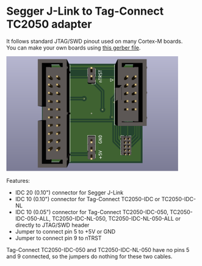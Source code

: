 # Segger J-Link to Tag-Connect TC2050 adapter 

It follows standard JTAG/SWD pinout used on many Cortex-M boards.<br>
You can make your own boards using <a href="TLink.zip">this gerber file</a>.

<img src="TLink.png" height="300px">

Features:
- IDC 20 (0.10") connector for Segger J-Link
- IDC 10 (0.10") connector for Tag-Connect TC2050-IDC or TC2050-IDC-NL
- IDC 10 (0.05") connector for Tag-Connect TC2050-IDC-050, TC2050-IDC-050-ALL, TC2050-IDC-NL-050, TC2050-IDC-NL-050-ALL or directly to JTAG/SWD header
- Jumper to connect pin 5 to +5V or GND
- Jumper to connect pin 9 to nTRST

Tag-Connect TC2050-IDC-050 and TC2050-IDC-NL-050 have no pins 5 and 9 connected, so the jumpers do nothing for these two cables.
